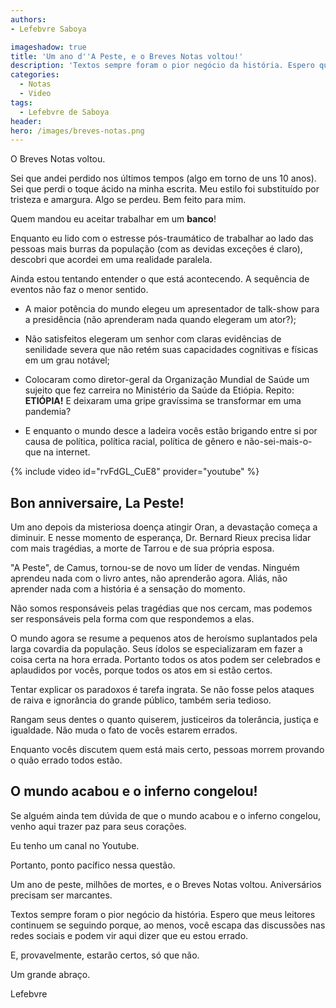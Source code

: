 ```yaml
---
authors:
- Lefebvre Saboya

imageshadow: true
title: 'Um ano d''A Peste, e o Breves Notas voltou!'
description: 'Textos sempre foram o pior negócio da história. Espero que meus leitores continuem se seguindo porque, ao menos, você escapa das discussões nas redes sociais e podem vir aqui dizer que eu estou errado.'
categories:
  - Notas
  - Video
tags:
  - Lefebvre de Saboya
header:
hero: /images/breves-notas.png
---
```


O Breves Notas voltou.

Sei que andei perdido nos últimos tempos (algo em torno de uns 10 anos). Sei que perdi o toque ácido na minha escrita. Meu estilo foi substituído por tristeza e amargura. Algo se perdeu. Bem feito para mim.

Quem mandou eu aceitar trabalhar em um **banco**!

Enquanto eu lido com o estresse pós-traumático de trabalhar ao lado das pessoas mais burras da população (com as devidas exceções é claro), descobri que acordei em uma realidade paralela. 

Ainda estou tentando entender o que está acontecendo. A sequência de eventos não faz o menor sentido.

- A maior potência do mundo elegeu um apresentador de talk-show para a presidência (não aprenderam nada quando elegeram um ator?);

- Não satisfeitos elegeram um senhor com claras evidências de senilidade severa que não retém suas capacidades cognitivas e físicas em um grau notável;

- Colocaram como diretor-geral da Organização Mundial de Saúde um sujeito que fez carreira no Ministério da Saúde da Etiópia. Repito: **ETIÓPIA!** E deixaram uma gripe gravíssima se transformar em uma pandemia?

- E enquanto o mundo desce a ladeira vocês estão brigando entre si por causa de política, política racial, política de gênero e não-sei-mais-o-que na internet.

{% include video id="rvFdGL_CuE8" provider="youtube" %}

## Bon anniversaire, La Peste!

Um ano depois da misteriosa doença atingir Oran, a devastação começa a diminuir. E nesse momento de esperança, Dr. Bernard Rieux precisa lidar com mais tragédias, a morte de Tarrou e de sua própria esposa. 

"A Peste", de Camus, tornou-se de novo um líder de vendas. Ninguém aprendeu nada com o livro antes, não aprenderão agora. Aliás, não aprender nada com a história é a sensação do momento.

Não somos responsáveis pelas tragédias que nos cercam, mas podemos ser responsáveis pela forma com que respondemos a elas.

O mundo agora se resume a pequenos atos de heroísmo suplantados pela larga covardia da população. Seus ídolos se especializaram em fazer a coisa certa na hora errada. Portanto todos os atos podem ser celebrados e aplaudidos por vocês, porque todos os atos em si estão certos. 

Tentar explicar os paradoxos é tarefa ingrata. Se não fosse pelos ataques de raiva e ignorância do grande público, também seria tedioso. 

Rangam seus dentes o quanto quiserem, justiceiros da tolerância, justiça e igualdade. Não muda o fato de vocês estarem errados. 

Enquanto vocês discutem quem está mais certo, pessoas morrem provando o quão errado todos estão.

## O mundo acabou e o inferno congelou!

Se alguém ainda tem dúvida de que o mundo acabou e o inferno congelou, venho aqui trazer paz para seus corações.

Eu tenho um canal no Youtube.

Portanto, ponto pacífico nessa questão.

Um ano de peste, milhões de mortes, e o Breves Notas voltou. Aniversários precisam ser marcantes.

Textos sempre foram o pior negócio da história. Espero que meus leitores continuem se seguindo porque, ao menos, você escapa das discussões nas redes sociais e podem vir aqui dizer que eu estou errado.

E, provavelmente, estarão certos, só que não.

Um grande abraço.

Lefebvre
